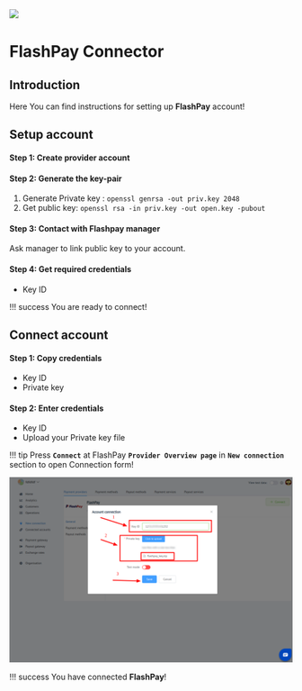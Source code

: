 <img src="https://static.openfintech.io/payment_providers/flashpay/logo.png?w=400" width="400px" >

# FlashPay Connector

## Introduction

Here You can find  instructions for setting up **FlashPay** account!

## Setup account

#### Step 1: Create provider account

#### Step 2: Generate the key-pair

1. Generate Private key : `openssl genrsa -out priv.key 2048`
2. Get public key: `openssl rsa -in priv.key -out open.key -pubout`

#### Step 3: Contact with Flashpay manager

Ask manager to link public key to your account. 

#### Step 4: Get required credentials

-  Key ID

!!! success
    You are ready to connect!
    
## Connect account

#### Step 1: Copy credentials

-  Key ID
-  Private key

#### Step 2: Enter credentials

-  Key ID
-  Upload your Private key file

!!! tip
    Press **`Connect`** at FlashPay **`Provider Overview page`** in **`New connection`** section to open Connection form!



![Connect](images/flashpay_connect.png)


!!! success
    You have connected **FlashPay**!